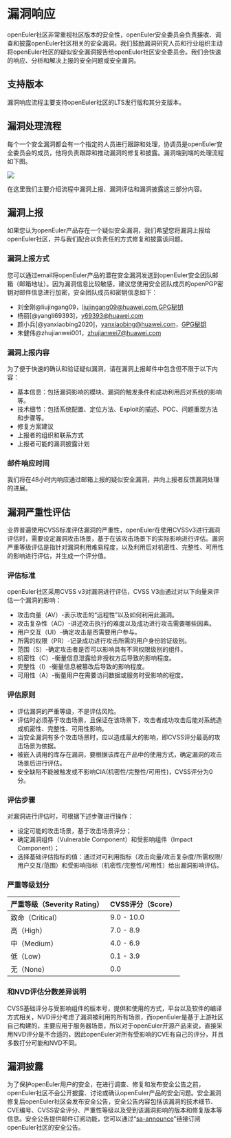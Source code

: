 # 漏洞响应
openEuler社区非常重视社区版本的安全性，openEuler安全委员会负责接收、调查和披露openEuler社区相关的安全漏洞。我们鼓励漏洞研究人员和行业组织主动将openEuler社区的疑似安全漏洞报告给openEuler社区安全委员会。我们会快速的响应、分析和解决上报的安全问题或安全漏洞。

## 支持版本
漏洞响应流程主要支持openEuler社区的LTS发行版和其分支版本。

## 漏洞处理流程
每个一个安全漏洞都会有一个指定的人员进行跟踪和处理，协调员是openEuler安全委员会的成员，他将负责跟踪和推动漏洞的修复和披露。漏洞端到端的处理流程如下图。


![](安全问题处理流程.jpg)


在这里我们主要介绍流程中漏洞上报、漏洞评估和漏洞披露这三部分内容。

## 漏洞上报
如果您认为openEuler产品存在一个疑似安全漏洞，我们希望您将漏洞上报给openEuler社区，并与我们配合以负责任的方式修复和披露该问题。

### 漏洞上报方式
您可以通过email将openEuler产品的潜在安全漏洞发送到openEuler安全团队邮箱（邮箱地址）。因为漏洞信息比较敏感，建议您使用安全团队成员的openPGP密钥对邮件信息进行加密，安全团队成员和密钥信息如下：
- 刘金刚@liujingang09，liujingang09@huawei.com,[GPG秘钥](public_key_liujingang.asc)
- 杨丽[@yangli69393]，<y69393@huawei.com>
- 颜小兵[@yanxiaobing2020]，yanxiaobing@huawei.com，[GPG秘钥](public_key_yanxiaobing.asc)
- 朱健伟@zhujianwei001，<zhujianwei7@huawei.com>

### 漏洞上报内容
为了便于快速的确认和验证疑似漏洞，请在漏洞上报邮件中包含但不限于以下内容：
- 基本信息：包括漏洞影响的模块、漏洞的触发条件和成功利用后对系统的影响等。
- 技术细节：包括系统配置、定位方法、Exploit的描述、POC、问题重现方法和步骤等。		
- 修复方案建议
- 上报者的组织和联系方式
- 上报者可能的漏洞披露计划

### 邮件响应时间
我们将在48小时内响应通过邮箱上报的疑似安全漏洞，并向上报者反馈漏洞处理的进展。


## 漏洞严重性评估
业界普遍使用CVSS标准评估漏洞的严重性，openEuler在使用CVSSv3进行漏洞评估时，需要设定漏洞攻击场景，基于在该攻击场景下的实际影响进行评估。漏洞严重等级评估是指针对漏洞利用难易程度，以及利用后对机密性、完整性、可用性的影响进行评估，并生成一个评分值。
### 评估标准
openEuler社区采用CVSS v3对漏洞进行评估，CVSS V3由通过对以下向量来评估一个漏洞的影响：
- 攻击向量（AV）-表示攻击的“远程性”以及如何利用此漏洞。
- 攻击复杂性（AC）-讲述攻击执行的难度以及成功进行攻击需要哪些因素。
- 用户交互（UI）-确定攻击是否需要用户参与。
- 所需的权限（PR）-记录成功进行攻击所需的用户身份验证级别。
- 范围（S）-确定攻击者是否可以影响具有不同权限级别的组件。
- 机密性（C）-衡量信息泄露给非授权方后导致的影响程度。
- 完整性（I）-衡量信息被篡改后导致的影响程度。
- 可用性（A）-衡量用户在需要访问数据或服务时受影响的程度。

### 评估原则
- 评估漏洞的严重等级，不是评估风险。
- 评估时必须基于攻击场景，且保证在该场景下，攻击者成功攻击后能对系统造成机密性、完整性、可用性影响。
- 当安全漏洞有多个攻击场景时，应以造成最大的影响，即CVSS评分最高的攻击场景为依据。
- 被嵌入调用的库存在漏洞，要根据该库在产品中的使用方式，确定漏洞的攻击场景后进行评估。
- 安全缺陷不能被触发或不影响CIA(机密性/完整性/可用性)，CVSS评分为0分。

### 评估步骤
对漏洞进行评估时，可根据下述步骤进行操作：
- 设定可能的攻击场景，基于攻击场景评分；
- 确定漏洞组件（Vulnerable Component）和受影响组件（Impact Component）；
- 选择基础评估指标的值：通过对可利用指标（攻击向量/攻击复杂度/所需权限/用户交互/范围）和受影响指标（机密性/完整性/可用性）给出漏洞影响评估。

### 严重等级划分
|严重等级（Severity Rating） |	CVSS评分（Score）|
| -----------------        |  --------------  |
|  致命（Critical）	    |    9.0 - 10.0 |
|  高（High）	        |    7.0 - 8.9  |
|  中（Medium）	        |    4.0 - 6.9  |
|  低（Low）	        |    0.1 - 3.9  |
|  无（None）	        |       0.0     |
### 和NVD评估分数差异说明
CVSS基础评分与受影响组件的版本号，提供和使用的方式，平台以及软件的编译方式相关，NVD评分考虑了漏洞被利用的所有场景，而openEuler是基于上游社区自己构建的，主要应用于服务器场景，所以对于openEuler开源产品来说，直接采用NVD评分是不合适的，因此openEuler对所有受影响的CVE有自己的评分，并且多数打分可能和NVD不同。

## 漏洞披露
为了保护openEuler用户的安全，在进行调查、修复和发布安全公告之前，openEuler社区不会公开披露、讨论或确认openEuler产品的安全问题。安全漏洞修复后openEuler社区会发布安全公告，安全公告内容包括该漏洞的技术细节、CVE编号、CVSS安全评分、严重性等级以及受到该漏洞影响的版本和修复版本等信息。安全公告提供邮件订阅功能，您可以通过“[sa-announce](https://mailweb.openeuler.org/postorius/lists/sa-announce.openeuler.org/)"链接订阅openEuler社区的安全公告。

